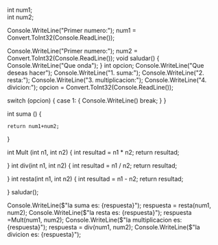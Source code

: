 int num1;  
int num2;

Console.WriteLine("Primer numero:");
num1 = Convert.ToInt32(Console.ReadLine());

Console.WriteLine("Primer numero:");
num2 = Convert.ToInt32(Console.ReadLine());
void saludar()
{
    Console.WriteLine("Que onda");
}
int opcion;
Console.WriteLine("Que deseas hacer");
Console.WriteLine("1. suma:");
Console.WriteLine("2. resta:");
Console.WriteLine("3. multiplicacion:");
Console.WriteLine("4. divicion:");
opcion = Convert.ToInt32(Console.ReadLine());

switch (opcion)
{
    case 1: {
            Console.WriteLine()
            break;
        }
}

int suma ()
{

    return num1+num2;

}

int Mult (int n1, int n2)
{
    int resultad = n1 * n2;
    return resultad;

}
int div(int n1, int n2)
{
    int resultad = n1 / n2;
    return resultad;

}
int resta(int n1, int n2)
{
    int resultad = n1 - n2;
    return resultad;

}
saludar();



Console.WriteLine($"la suma es: {respuesta}");
respuesta = resta(num1, num2);
Console.WriteLine($"la resta es: {respuesta}");
respuesta =Mult(num1, num2);
Console.WriteLine($"la multiplicacion es: {respuesta}");
respuesta = div(num1, num2);
Console.WriteLine($"la divicion es: {respuesta}");
